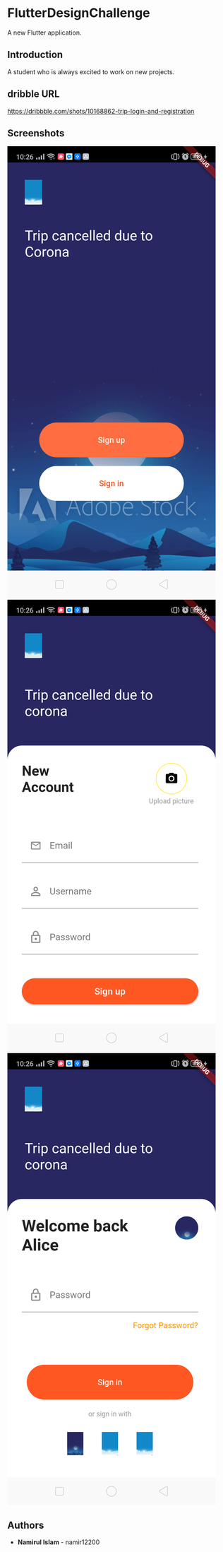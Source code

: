 # FlutterDesignChallenge

A new Flutter application.

## Introduction

A student who is always excited to work on new projects.

## dribble URL

https://dribbble.com/shots/10168862-trip-login-and-registration

## Screenshots

![Home Screen Page](Images/HomeScreen.png)
![Sign Up Page](Images/SignUp.png)
![Sign In Page](Images/SignIn.png)

## Authors

- __Namirul Islam__ - namir12200
